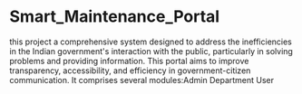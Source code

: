 # Smart_Maintenance_Portal
this project a comprehensive system designed to address the inefficiencies in the Indian government's interaction with the public, particularly in solving problems and providing information. This portal aims to improve transparency, accessibility, and efficiency in government-citizen communication. It comprises several modules:Admin Department User
